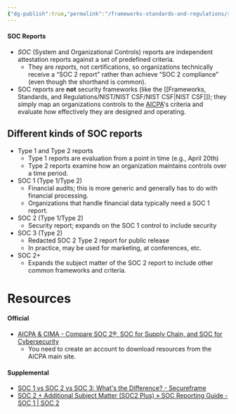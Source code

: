 ```yaml
---
{"dg-publish":true,"permalink":"/frameworks-standards-and-regulations/soc/soc-reports/","tags":["SOC"]}
---
```


#### SOC Reports
- *SOC* (System and Organizational Controls) reports are independent attestation reports against a set of predefined criteria.
  - They are _reports_, not certifications, so organizations technically receive a “SOC 2 report” rather than achieve “SOC 2 compliance” (even though the shorthand is common).
- SOC reports are **not** security frameworks (like the [[Frameworks, Standards, and Regulations/NIST/NIST CSF/NIST CSF\|NIST CSF]]); they simply map an organizations controls to the [AICPA](https://www.aicpa-cima.com/home)'s criteria and evaluate how effectively they are designed and operating.

## Different kinds of SOC reports
- Type 1 and Type 2 reports
	- Type 1 reports are evaluation from a point in time (e.g., April 20th)
	- Type 2 reports examine how an organization maintains controls over a time period.
- SOC 1 (Type 1/Type 2)
	- Financial audits; this is more generic and generally has to do with financial processing.
	- Organizations that handle financial data typically need a SOC 1 report.
- SOC 2 (Type 1/Type 2)
	- Security report; expands on the SOC 1 control to include security
- SOC 3 (Type 2)
	- Redacted SOC 2 Type 2 report for public release
	- In practice, may be used for marketing, at conferences, etc.
- SOC 2+
	- Expands the subject matter of the SOC 2 report to include other common frameworks and criteria.


# Resources

#### Official
- [AICPA & CIMA - Compare SOC 2®, SOC for Supply Chain, and SOC for Cybersecurity](https://www.aicpa-cima.com/resources/download/compare-soc-for-supply-chain-soc-2-r-and-soc-for-cybersecurity)
	- You need to create an account to download resources from the AICPA main site.

#### Supplemental
- [SOC 1 vs SOC 2 vs SOC 3: What's the Difference? - Secureframe](https://secureframe.com/hub/soc-2/soc-1-vs-soc-2-vs-soc-3)
- [SOC 2 + Additional Subject Matter (SOC2 Plus) » SOC Reporting Guide - SOC 1 \| SOC 2](https://ssae-16.com/soc-2/soc-2-additional-subject-matter-soc2-plus/)